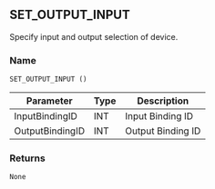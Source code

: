 ## SET\_OUTPUT\_INPUT

Specify input and output selection of device.


### Name

`SET_OUTPUT_INPUT ()`


| Parameter       | Type | Description       |
| --------------- | ---- | ----------------- |
| InputBindingID  | INT  | Input Binding ID  |
| OutputBindingID | INT  | Output Binding ID |


### Returns

`None`
